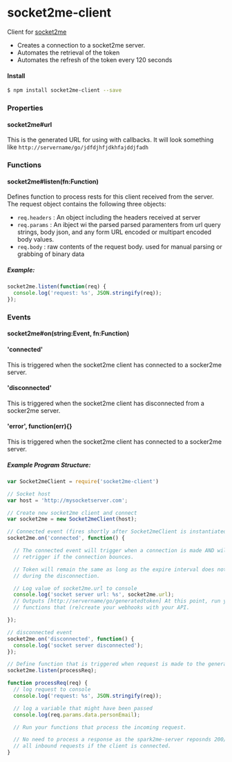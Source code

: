 # socket2me-client
Client for [socket2me](https://github.com/nmarus/socket2me)

* Creates a connection to a socket2me server.
* Automates the retrieval of the token
* Automates the refresh of the token every 120 seconds

#### Install

```bash
$ npm install socket2me-client --save
```

### Properties

#### socket2me#url
This is the generated URL for using with callbacks. It will look something like `http://servername/go/jdfdjhfjdkhfajddjfadh`

### Functions

#### socket2me#listen(fn:Function)
Defines function to process rests for this client received from the server. The request object contains the following three objects:

* `req.headers` : An object including the headers received at server
* `req.params` : An ibject wi the parsed parsed paramenters from url query
  strings, body json, and any form URL encoded or multipart encoded body values.
* `req.body` : raw contents of the request body. used for manual parsing or
  grabbing of binary data

##### Example:
```js
socket2me.listen(function(req) {
  console.log('request: %s', JSON.stringify(req));
});
```

### Events

#### socket2me#on(string:Event, fn:Function)

#### 'connected'
This is triggered when the socket2me client has connected to a socker2me server.

#### 'disconnected'
This is triggered when the socket2me client has disconnected from a socker2me
server.

#### 'error', function(err){}
This is triggered when the socket2me client has connected to a socker2me server.

##### Example Program Structure:
```js
var Socket2meClient = require('socket2me-client')

// Socket host
var host = 'http://mysocketserver.com';

// Create new socket2me client and connect
var socket2me = new Socket2meClient(host);

// Connected event (fires shortly after Socket2meClient is instantiated)
socket2me.on('connected', function() {

  // The connected event will trigger when a connection is made AND will
  // retrigger if the connection bounces.

  // Token will remain the same as long as the expire interval does not lapse
  // during the disconnection.

  // Log value of socket2me.url to console
  console.log('socket server url: %s', socket2me.url);
  // Outputs [http://servername/go/generatedtoken] At this point, run your
  // functions that (re)create your webhooks with your API.

});

// disconnected event
socket2me.on('disconnected', function() {
  console.log('socket server disconnected');
});

// Define function that is triggered when request is made to the generated url
socket2me.listen(processReq);

function processReq(req) {
  // log request to console
  console.log('request: %s', JSON.stringify(req));

  // log a variable that might have been passed
  console.log(req.params.data.personEmail);

  // Run your functions that process the incoming request.

  // No need to process a response as the spark2me-server reposnds 200/OK for
  // all inbound requests if the client is connected.
}

```

